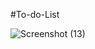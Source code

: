 #To-do-List

![Screenshot (13)](https://github.com/Mehak213/OCTANET_JANUARY/assets/135951165/da589b0b-a7dd-40f8-a240-e6a7b7f7567f)
